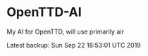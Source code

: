 # OpenTTD-AI
My AI for OpenTTD, will use primarily air

Latest backup: Sun Sep 22 18:53:01 UTC 2019
